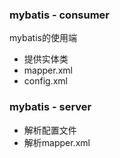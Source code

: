 ### mybatis - consumer
mybatis的使用端 

- 提供实体类
- mapper.xml
- config.xml


### mybatis - server

- 解析配置文件
- 解析mapper.xml

